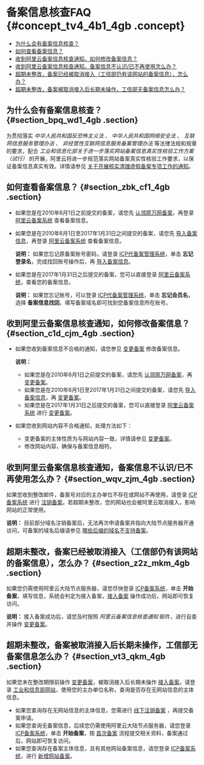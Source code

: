 # 备案信息核查FAQ {#concept_tv4_4b1_4gb .concept}

-   [为什么会有备案信息核查？](intl.zh-CN/常见问题/备案信息核查FAQ.md#section_bpq_wd1_4gb)
-   [如何查看备案信息？](intl.zh-CN/常见问题/备案信息核查FAQ.md#section_zbk_cf1_4gb)
-   [收到阿里云备案信息核查通知，如何修改备案信息？](intl.zh-CN/常见问题/备案信息核查FAQ.md#section_c1d_cjm_4gb)
-   [收到阿里云备案信息核查通知，备案信息不认识/已不再使用怎么办？](intl.zh-CN/常见问题/备案信息核查FAQ.md#section_wqv_zjm_4gb)
-   [超期未整改，备案已经被取消接入（工信部仍有该网站的备案信息），怎么办？](intl.zh-CN/常见问题/备案信息核查FAQ.md#section_z2z_mkm_4gb)
-   [超期未整改，备案被取消接入后长期未操作，工信部无备案信息怎么办？](intl.zh-CN/常见问题/备案信息核查FAQ.md#section_vt3_qkm_4gb)

## 为什么会有备案信息核查？ {#section_bpq_wd1_4gb .section}

为贯彻落实 *中华人民共和国反恐怖主义法* 、 *中华人民共和国网络安全法* 、 *互联网信息服务管理办法* 、 *非经营性互联网信息服务备案管理办法* 等法律法规和规章的要求，配合 *工业和信息化部关于进一步落实网站备案信息真实性核验工作方案（试行）* 的开展，阿里云将进一步规范落实网站备案真实性核验工作要求，以保证备案信息真实有效。详情请参见 [关于开展核实清理虚假备案专项工作的通知](https://help.aliyun.com/noticelist/articleid/20778011.html)。

## 如何查看备案信息？ {#section_zbk_cf1_4gb .section}

-   如果您是在2010年6月1日之前提交的备案，请您先 [认领原万网备案](../../../../intl.zh-CN/ICP备案流程（PC端）/认领原万网备案.md#)，再登录 [阿里云备案系统](https://beian.aliyun.com/order/selfBaIndex.htm) 查看备案信息。
-   如果您是在2010年6月1日至2017年1月31日之间提交的备案，请您先 [导入备案信息](intl.zh-CN/常见问题/备案平台合并FAQ.md#section_xzb_ykt_zdb)，再登录 [阿里云备案系统](https://beian.aliyun.com/order/selfBaIndex.htm) 查看备案信息。

    **说明：** 如果您忘记原备案账号密码，请登录 [ICP代备案管理系统](https://beian.aliyun.com/account/login.htm)，单击 **忘记登录名**，完成找回账号操作后，再 [导入备案信息](intl.zh-CN/常见问题/备案平台合并FAQ.md#section_xzb_ykt_zdb)。

-   如果您是在2017年1月31日之后提交的备案，您可以直接登录 [阿里云备案系统](https://beian.aliyun.com/order/selfBaIndex.htm)，查看您的备案信息。

    **说明：** 如果您忘记账号，可以登录 [ICP代备案管理系统](https://account.aliyun.com)，单击 **忘记会员名**，选择 **备案信息找回**，填写备案域名即可找到您备案信息所在账号。


## 收到阿里云备案信息核查通知，如何修改备案信息？ {#section_c1d_cjm_4gb .section}

-   如果您收到备案信息不合格的通知，请您参见 [变更备案](../../../../intl.zh-CN/ICP备案流程（PC端）/变更备案.md#) 修改备案信息。

    **说明：** 

    -   如果您是在2010年6月1日之前提交的备案，请您先 [认领原万网备案](../../../../intl.zh-CN/ICP备案流程（PC端）/认领原万网备案.md#)，再 [变更备案](../../../../intl.zh-CN/ICP备案流程（PC端）/变更备案.md#)。
    -   如果您是在2010年6月1日至2017年1月31日之间提交的备案，请您先 [导入备案信息](intl.zh-CN/常见问题/备案平台合并FAQ.md#section_xzb_ykt_zdb)，再 [变更备案](../../../../intl.zh-CN/ICP备案流程（PC端）/变更备案.md#)。
    -   如果您是在2017年1月31日之后提交的备案，您可以直接登录 [阿里云备案系统](https://beian.aliyun.com/order/selfBaIndex.htm) 进行 [变更备案](../../../../intl.zh-CN/ICP备案流程（PC端）/变更备案.md#)。
-   如果您收到网站内容不合格通知，处理方法如下：
    -   变更备案的主体性质为与网站内容一致，详情请参见 [变更备案](../../../../intl.zh-CN/ICP备案流程（PC端）/变更备案.md#)。
    -   修改网站内容，确保与备案信息相符。

## 收到阿里云备案信息核查通知，备案信息不认识/已不再使用怎么办？ {#section_wqv_zjm_4gb .section}

如果您收到整改邮件，备案号对应的主办单位不存在或网站不再使用，请登录 [ICP备案系统](https://beian.aliyun.com) 进行 [注销备案](../../../../intl.zh-CN/ICP备案流程（PC端）/注销备案.md#)。若超期未整改，您的网站也会被阿里云取消接入，影响网站的正常使用。

**说明：** 目前部分域名注销备案后，无法再次申请备案并指向大陆节点服务器开通访问，可备案的域名后缀请参见 [哪些后缀的域名不支持备案](intl.zh-CN/常见问题/备案域名FAQ.md#section_kq2_xls_zdb)。

## 超期未整改，备案已经被取消接入（工信部仍有该网站的备案信息），怎么办？ {#section_z2z_mkm_4gb .section}

如果您仍需使用阿里云大陆节点服务器，请您尽快登录 [ICP备案系统](https://beian.aliyun.com)，单击 **开始备案**，填写信息，系统会判定为接入备案，[接入备案](../../../../intl.zh-CN/ICP备案流程（PC端）/接入备案.md#) 操作成功后，网站即可恢复访问。

**说明：** 接入备案成功后，请您及时按照 *阿里云备案信息核查通知* 邮件，进行自查并操作 [变更备案](../../../../intl.zh-CN/ICP备案流程（PC端）/变更备案.md#)。

## 超期未整改，备案被取消接入后长期未操作，工信部无备案信息怎么办？ {#section_vt3_qkm_4gb .section}

如果您未在整改期限前操作 [变更备案](../../../../intl.zh-CN/ICP备案流程（PC端）/变更备案.md#)，被取消接入后长期未操作 [接入备案](../../../../intl.zh-CN/ICP备案流程（PC端）/接入备案.md#)。请登录 [工业和信息部网站](http://www.beian.miit.gov.cn/publish/query/indexFirst.action)，使用您的主办单位名称，查询是否存在无网站信息的主体信息。

-   如果您查询存在无网站信息的主体信息，您需进行 [线下注销备案](intl.zh-CN/常见问题/其他/如何注销其他单位备案.md#) ，再提交备案申请。
-   如果您查询无备案信息，后续您仍需使用阿里云大陆节点服务器，请您登录 [ICP备案系统](https://beian.aliyun.com)，单击 **开始备案**，按 [首次备案](../../../../intl.zh-CN/ICP备案流程（PC端）/首次备案.md#) 流程提交相关资料，备案通过后，网站即可恢复访问。
-   如果您查询存在备案主体信息，且有其他网站备案信息，请您登录 [ICP备案系统](https://beian.aliyun.com)，进行 [新增网站备案](../../../../intl.zh-CN/ICP备案流程（PC端）/新增网站（原备案不在阿里云）.md#)。

